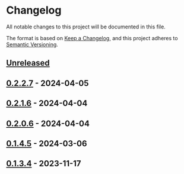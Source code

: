 # Changelog

All notable changes to this project will be documented in this file.

The format is based on [Keep a Changelog](https://keepachangelog.com/en/1.0.0/),
and this project adheres to [Semantic Versioning](https://semver.org/spec/v2.0.0.html).

## [Unreleased]

## [0.2.2.7] - 2024-04-05

## [0.2.1.6] - 2024-04-04

## [0.2.0.6] - 2024-04-04

## [0.1.4.5] - 2024-03-06

## [0.1.3.4] - 2023-11-17

[Unreleased]: https://github.com/Afterlife-Guide/AppSettings.Merge/compare/0.2.2.7...HEAD

[0.2.2.7]: https://github.com/Afterlife-Guide/AppSettings.Merge/compare/0.2.1.6...0.2.2.7

[0.2.1.6]: https://github.com/Afterlife-Guide/AppSettings.Merge/compare/0.2.0.6...0.2.1.6

[0.2.0.6]: https://github.com/Afterlife-Guide/AppSettings.Merge/compare/0.1.4.5...0.2.0.6

[0.1.4.5]: https://github.com/Afterlife-Guide/AppSettings.Merge/compare/0.1.3.4...0.1.4.5

[0.1.3.4]: https://github.com/Afterlife-Guide/AppSettings.Merge/compare/b9c7c0d263bd538401345ed79e6de5f620e8ddc1...0.1.3.4
